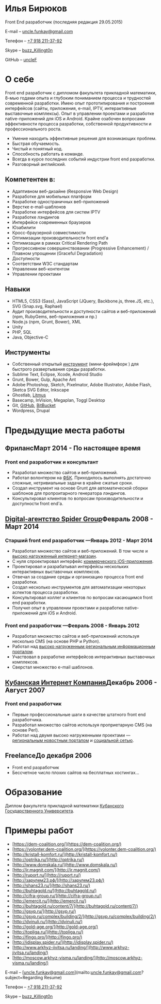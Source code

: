 # Илья Бирюков

Front End разработчик (последняя редакция 29.05.2015)

E-mail – [uncle.funkay@gmail.com](mailto:uncle.funkay@gmail.com?subject=Резюме)

Телефон – [+7 918 211-37-92](tel:+79182113792)

Skype – [buzz_Killingt0n](skype:buzz_Killingt0n?chat)

GitHub – [uncleF](https://github.com/uncleF)

# О себе

Front end разработчик с дипломом факультета прикладной математики, 8-мью годами опыта и глубоким пониманием процесса и трудностей современной разработки. Имею опыт прототипирования и построения интерфейсов (сайты, приложения, e-mail, IPTV, интерактивные выставочные комплексы). Опыт в управлении проектами и разработке native-приложений для iOS и Android. Крайне озабочен вопросами эффективности процесса разработки, собственной продуктивности и профессионального роста.

*   Умение находить эффективные решения для возникающих проблем.
*   Быстрая обучаемость.
*   Чистый и понятный код.
*   Способность работать в команде.
*   Всегда в курсе последних событий индустрии front end разработки.
*   Разговорный английский.

## Компетентен в:

*   Адаптивном веб-дизайне (Responsive Web Design)
*   Разработке для мобильных платформ
*   Разработке одностраничных веб-приложений
*   Верстке e-mail-шаблонов
*   Разработке интерфейсов для систем IPTV
*   Разработке лэндингов
*   Интерфейсе современных браузеров
*   Юзабилити
*   Кросс-браузерной совместимости
*   Оптимизации производительности front end'а
*   Оптимизации в рамках Critical Rendering Path
*   Прогрессивном совершенствовании (Progressive Enhancement) / Плавном упрощении (Graceful Degradation)
*   Доступности
*   Соответствии W3C стандартам
*   Управлении веб-контентом
*   Управлении проектами

## Навыки

*   HTML5, CSS3 (Sass), JavaScript (JQuery, Backbone.js, three.JS, etc.), SVG (Snap.svg, Raphael)
*   Аудит производительности и доступности сайтов и веб-приложений (npm, RubyGems, веб-приложения и пр.)
*   Node.js (npm, Grunt, Bower), XML
*   Unity
*   PHP, SQL
*   Java, Objective-C

## Инструменты

*   Собственный открытый [инструмент](https://github.com/uncleF/TemplateX) (мини-фреймфорк ) для быстрого развертывания среды разработки.
*   Sublime Text, Eclipse, Xcode, Android Studio
*   Grunt, Bower, Gulp, Apache Ant
*   Adobe Photoshop, Sketch, Pixelmator, Adobe Illustrator, Adobe Flash, Sketca SVG Editor, Inkscape
*   Ghostlab, [Litmus](https://litmus.com)
*   Basecamp, InVision, Megaplan, Toggl Desktop
*   Git, [GitHub](https://github.com/), [BitBucket](https://bitbucket.org/)
*   Wordpress, Drupal

# Предыдущие места работы

## ФрилансМарт 2014 - По настоящее время

### Front end разработчик и консультант

*   Разработал множество сайтов и веб-приложений.
*   Работал волонтером на [ФБК](http://fbk.info/). Приходилось выполнять достаточно сложные, нетривиальные задачи в крайне сжатые сроки.
*   Создал инструмент на основе Grunt для автоматической сборки шаблонов для пропроитарного генератора лэндингов.
*   Консультировал клиентов по вопросам производительности и доступности front end'а.

## [Digital-агентство Spider Group](http://spider.ru/)Февраль 2008 - Март 2014

### Старший front end разработчик —Январь 2012 - Март 2014

*   Разработал множество сайтов и веб-приложений. В том числе и [высоко нагруженный интернет-магазин](http://topliga.ru/).
*   С нуля спроектировал интерфейс [коммерческого iOS-приложения](https://itunes.apple.com/us/app/fingo.-furniture.-try-before/id567070760?mt=8).
*   Проектировал и разрабатывал интерфейсы нескольких интерактивных выставочных комплексов.
*   Отвечал за создание среды и организацию процесса front end разработки.
*   Создал несколько инструментов для автоматизации некоторых аспектов процесса разработки.
*   Консультировал коллег и клиентов по вопросам касающимся front end разработки.
*   Получил опыт в управлении проектами и разработке native-приложений для iOS и Android.

### Front end разработчик —Февраль 2008 - Январь 2012

*   Разработал множество сайтов и веб-приложений используя несколько CMS (на основе PHP и Python).
*   Работал над [высоко нагруженным региональным информационным порталом](http://www.kuban.ru/).
*   Участвовал в разработке интерфейсов интерактивных выставочных комплексов.
*   Сверстал множество e-mail шаблонов.

## [Кубанская Интернет Компания](http://kubic.ru/)Декабрь 2006 - Август 2007

### Front end разработчик

*   Первые профессиональные шаги в качестве штатного front end разработчика.
*   Разработал множество сайтов используя проприетарную CMS (на основе Perl).
*   Работал над двумя высоко нагруженными проектами — [региональным новостным порталом](http://www.yuga.ru/) и [социальной сетью](http://www.diary.ru/).

## FreelanceДо декабря 2006

*   Front end разработчик
*   Бессчетное число плохих сайтов на бесплатных хостингах...

# Образование

Диплом факультета прикладной математики [Кубанского Государственного Университета](http://www.kubsu.ru/).

# Примеры работ

*   [https://dem-coalition.org/](https://dem-coalition.org/)
*   [https://volonter.dem-coalition.org/](https://volonter.dem-coalition.org/)
*   [http://kristall-komfort.ru/](http://kristall-komfort.ru/)
*   [http://optrika.ru/](http://optrika.ru/)
*   [http://www.domskala.ru/](http://www.domskala.ru/)
*   [http://ir.magnit.com/](http://ir.magnit.com/)
*   [http://ruport.ru/](http://ruport.ru/)
*   [http://зарулем23.рф/](http://зарулем23.рф/)
*   [http://shans23.ru/](http://shans23.ru/)
*   [http://buhtagold.ru/](http://buhtagold.ru/)
*   [http://cifra-group.ru/](http://cifra-group.ru/)
*   [http://emercit.ru/](http://emercit.ru/)
*   [http://buhtagold.ru/content/7/](http://buhtagold.ru/content/7/)
*   [http://gsyp.ru/](http://gsyp.ru/)
*   [http://gsyp.ru/complex/building/2/](http://gsyp.ru/complex/building/2/)
*   [http://dvinuli.ru/](http://dvinuli.ru/)
*   [http://gold-age.org/](http://gold-age.org/)
*   [http://topliga.ru/](http://topliga.ru/)
*   [http://fingo.pro/](http://fingo.pro/)
*   [http://idisplay.spider.ru/](http://idisplay.spider.ru/)
*   [http://www.arkhyz-jivitsa.ru/landing/](http://www.arkhyz-jivitsa.ru/landing/)
*   [http://moscow.arkhyz-visma.ru/landing/](http://moscow.arkhyz-visma.ru/landing/)

E-mail – [uncle.funkay@gmail.com](mailto:uncle.funkay@gmail.com?subject=Regarding Resume)

Телефон – [+7 918 211-37-92](tel:+79182113792)

Skype – [buzz_Killingt0n](skype:buzz_Killingt0n?chat)